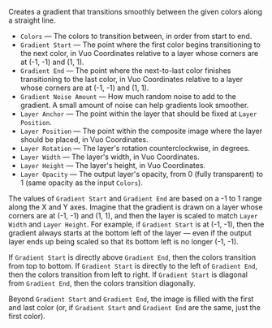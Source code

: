 Creates a gradient that transitions smoothly between the given colors along a straight line.

   - `Colors` — The colors to transition between, in order from start to end.
   - `Gradient Start` — The point where the first color begins transitioning to the next color, in Vuo Coordinates relative to a layer whose corners are at (-1, -1) and (1, 1).
   - `Gradient End` — The point where the next-to-last color finishes transitioning to the last color, in Vuo Coordinates relative to a layer whose corners are at (-1, -1) and (1, 1).
   - `Gradient Noise Amount` — How much random noise to add to the gradient.  A small amount of noise can help gradients look smoother.
   - `Layer Anchor` — The point within the layer that should be fixed at `Layer Position`.
   - `Layer Position` — The point within the composite image where the layer should be placed, in Vuo Coordinates.
   - `Layer Rotation` — The layer's rotation counterclockwise, in degrees.
   - `Layer Width` — The layer's width, in Vuo Coordinates.
   - `Layer Height` — The layer's height, in Vuo Coordinates.
   - `Layer Opacity` — The output layer's opacity, from 0 (fully transparent) to 1 (same opacity as the input `Colors`).

The values of `Gradient Start` and `Gradient End` are based on a -1 to 1 range along the X and Y axes. Imagine that the gradient is drawn on a layer whose corners are at (-1, -1) and (1, 1), and then the layer is scaled to match `Layer Width` and `Layer Height`. For example, if `Gradient Start` is at (-1, -1), then the gradient always starts at the bottom left of the layer — even if the output layer ends up being scaled so that its bottom left is no longer (-1, -1).

If `Gradient Start` is directly above `Gradient End`, then the colors transition from top to bottom. If `Gradient Start` is directly to the left of `Gradient End`, then the colors transition from left to right. If `Gradient Start` is diagonal from `Gradient End`, then the colors transition diagonally.

Beyond `Gradient Start` and `Gradient End`, the image is filled with the first and last color (or, if `Gradient Start` and `Gradient End` are the same, just the first color).
